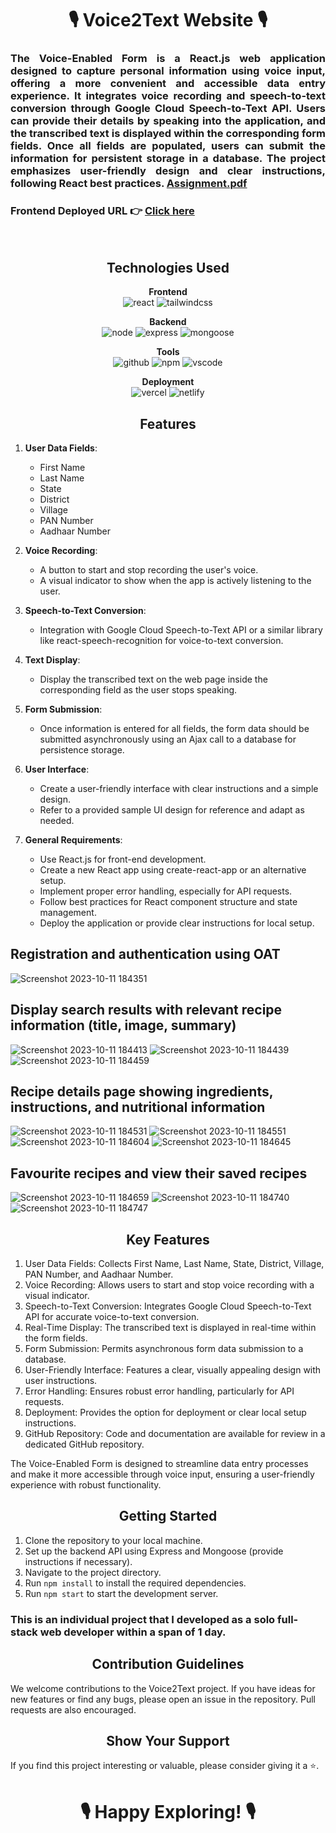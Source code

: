 <h1 align="center">🎙️ Voice2Text Website 🎙️</h1>

<h3 align="justify" width="80%">

The Voice-Enabled Form is a React.js web application designed to capture personal information using voice input, offering a more convenient and accessible data entry experience. It integrates voice recording and speech-to-text conversion through Google Cloud Speech-to-Text API. Users can provide their details by speaking into the application, and the transcribed text is displayed within the corresponding form fields. Once all fields are populated, users can submit the information for persistent storage in a database. The project emphasizes user-friendly design and clear instructions, following React best practices. [Assignment.pdf](https://github.com/AyushiVashisth/voice2textapp/files/13053393/Assignment.pdf)

### Frontend Deployed URL 👉 [Click here](https://voice2textapp.vercel.app/)

</h3>

<br/>

<h2 align="center">Technologies Used</h2>

<p align="center">
  <b>Frontend</b><br>
  <img src="https://img.shields.io/badge/react-%23323330.svg?style=for-the-badge&logo=react&logoColor=%23F7DF1E" alt="react">
  <img src="https://img.shields.io/badge/tailwindcss-%2338B2AC.svg?style=for-the-badge&logo=tailwind-css&logoColor=white" alt="tailwindcss">
</p>

<p align="center">
  <b>Backend</b><br>
  <img src="https://img.shields.io/badge/nodejs-%2338B2AC.svg?style=for-the-badge&logo=node.js&logoColor=white" alt="node">
  <img src="https://img.shields.io/badge/expressjs-%777BB4.svg?style=for-the-badge&logo=express.js&logoColor=white" alt="express">
  <img src="https://img.shields.io/badge/mongoose-%2300f.svg?style=for-the-badge&logo=mongoose&logoColor=white" alt="mongoose">
</p>

<p align="center">
  <b>Tools</b><br>
  <img src="https://img.shields.io/badge/GitHub-100000?style=for-the-badge&logo=github&logoColor=white" alt="github">
  <img src="https://img.shields.io/badge/NPM-%23000000.svg?style=for-the-badge&logo=npm&logoColor=white" alt="npm">
  <img src="https://img.shields.io/badge/Visual%20Studio-5C2D91.svg?style=for-the-badge&logo=visual-studio&logoColor=white" alt="vscode">
</p>

<p align="center">
  <b>Deployment</b><br>
  <img src="https://img.shields.io/badge/vercel-%23000000.svg?style=for-the-badge&logo=vercel&logoColor=white" alt="vercel">
  <img src="https://img.shields.io/badge/netlify-%23000000.svg?style=for-the-badge&logo=netlify&logoColor=#00C7B7" alt="netlify">
</p>

<h2 align="center">Features</h2>

1. **User Data Fields**:
   - First Name
   - Last Name
   - State
   - District
   - Village
   - PAN Number
   - Aadhaar Number

2. **Voice Recording**:
   - A button to start and stop recording the user's voice.
   - A visual indicator to show when the app is actively listening to the user.

3. **Speech-to-Text Conversion**:
   - Integration with Google Cloud Speech-to-Text API or a similar library like react-speech-recognition for voice-to-text conversion.

4. **Text Display**:
   - Display the transcribed text on the web page inside the corresponding field as the user stops speaking.

5. **Form Submission**:
   - Once information is entered for all fields, the form data should be submitted asynchronously using an Ajax call to a database for persistence storage.

6. **User Interface**:
   - Create a user-friendly interface with clear instructions and a simple design.
   - Refer to a provided sample UI design for reference and adapt as needed.

7. **General Requirements**:
   - Use React.js for front-end development.
   - Create a new React app using create-react-app or an alternative setup.
   - Implement proper error handling, especially for API requests.
   - Follow best practices for React component structure and state management.
   - Deploy the application or provide clear instructions for local setup.


## Registration and authentication using OAT
![Screenshot 2023-10-11 184351](https://github.com/AyushiVashisth/webledger-assignment/assets/107119119/4254549c-74ea-4b07-8917-9179ec73e76a)

## Display search results with relevant recipe information (title, image, summary)
![Screenshot 2023-10-11 184413](https://github.com/AyushiVashisth/webledger-assignment/assets/107119119/72f82934-652f-4137-b21a-2ba4fba62be9)
![Screenshot 2023-10-11 184439](https://github.com/AyushiVashisth/webledger-assignment/assets/107119119/ee06ac87-2bb0-413d-9b52-aff6cfc37cb9)
![Screenshot 2023-10-11 184459](https://github.com/AyushiVashisth/webledger-assignment/assets/107119119/fe601f58-cde5-45bf-a0f3-1ebb6fe149fd)

## Recipe details page showing ingredients, instructions, and nutritional information
![Screenshot 2023-10-11 184531](https://github.com/AyushiVashisth/webledger-assignment/assets/107119119/d7a04a64-ba30-467b-9048-26538edb72f5)
![Screenshot 2023-10-11 184551](https://github.com/AyushiVashisth/webledger-assignment/assets/107119119/65ab9b21-1f3f-49f7-b850-6776549f2f31)
![Screenshot 2023-10-11 184604](https://github.com/AyushiVashisth/webledger-assignment/assets/107119119/a3bb0c27-a16c-4573-b0df-ee834f4de903)
![Screenshot 2023-10-11 184645](https://github.com/AyushiVashisth/webledger-assignment/assets/107119119/cdd625a4-3a9d-4ae8-b7e9-882dfcc142f5)

## Favourite recipes and view their saved recipes
![Screenshot 2023-10-11 184659](https://github.com/AyushiVashisth/webledger-assignment/assets/107119119/0facd247-cfda-4501-80de-172b08bdfc0f)
![Screenshot 2023-10-11 184740](https://github.com/AyushiVashisth/webledger-assignment/assets/107119119/9dbbf7ef-38b3-4e66-a609-7daf560a5580)
![Screenshot 2023-10-11 184747](https://github.com/AyushiVashisth/webledger-assignment/assets/107119119/bd5e0cf4-4e23-4efc-99a8-1faab6901b0f)


<h2 align="center">Key Features</h2>

1. User Data Fields: Collects First Name, Last Name, State, District, Village, PAN Number, and Aadhaar Number.
2. Voice Recording: Allows users to start and stop voice recording with a visual indicator.
3. Speech-to-Text Conversion: Integrates Google Cloud Speech-to-Text API for accurate voice-to-text conversion.
4. Real-Time Display: The transcribed text is displayed in real-time within the form fields.
5. Form Submission: Permits asynchronous form data submission to a database.
6. User-Friendly Interface: Features a clear, visually appealing design with user instructions.
7. Error Handling: Ensures robust error handling, particularly for API requests.
8. Deployment: Provides the option for deployment or clear local setup instructions.
9. GitHub Repository: Code and documentation are available for review in a dedicated GitHub repository.

The Voice-Enabled Form is designed to streamline data entry processes and make it more accessible through voice input, ensuring a user-friendly experience with robust functionality.

<h2 align="center">Getting Started</h2>

1. Clone the repository to your local machine.
2. Set up the backend API using Express and Mongoose (provide instructions if necessary).
3. Navigate to the project directory.
4. Run `npm install` to install the required dependencies.
5. Run `npm start` to start the development server.

<h3>This is an individual project that I developed as a solo full-stack web developer within a span of 1 day.</h3>

<h2 align="center">Contribution Guidelines</h2>

We welcome contributions to the Voice2Text project. If you have ideas for new features or find any bugs, please open an issue in the repository. Pull requests are also encouraged.

<h2 align="center">Show Your Support</h2>

If you find this project interesting or valuable, please consider giving it a ⭐️.

<h1 align="center">🎙️ Happy Exploring! 🎙️</h1>
